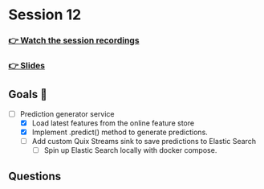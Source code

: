 # Session 12
### [👉 Watch the session recordings]()

### [👉 Slides]()

## Goals 🎯

- [ ] Prediction generator service
    - [x] Load latest features from the online feature store
    - [x] Implement .predict() method to generate predictions.
    - [ ] Add custom Quix Streams sink to save predictions to Elastic Search
        - [ ] Spin up Elastic Search locally with docker compose. 

## Questions